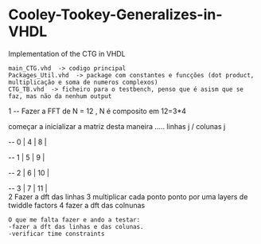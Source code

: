 # Cooley-Tookey-Generalizes-in-VHDL
Implementation of the CTG in VHDL

    main_CTG.vhd  -> codigo principal
    Packages_Util.vhd  -> package com constantes e funcções (dot product, multiplicação e soma de numeros complexos)
    CTG_TB.vhd  -> ficheiro para o testbench, penso que é asism que se faz, mas não da nenhum output




1
--  Fazer a FFT de N = 12 , N é composito em 12=3*4


começar a inicializar a matriz desta maneira ..... linhas j / colunas j

--  0 | 4 | 8  |  

--  1 | 5 | 9  |

--  2 | 6 | 10 |

--  3 | 7 | 11 |   
2    Fazer a dft das linhas
3    multiplicar cada ponto ponto por uma layers de twiddle factors
4    fazer a dft das colnunas
    
    
    
    
    O que me falta fazer e ando a testar:
    -fazer a dft das linhas e das colunas.
    -verificar time constraints
    
 
